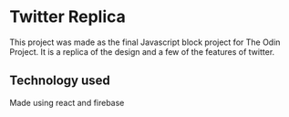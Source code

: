 # Twitter Replica

This project was made as the final Javascript block project for The Odin Project. It is a replica of the design and a few of the features of twitter.

## Technology used

Made using react and firebase
